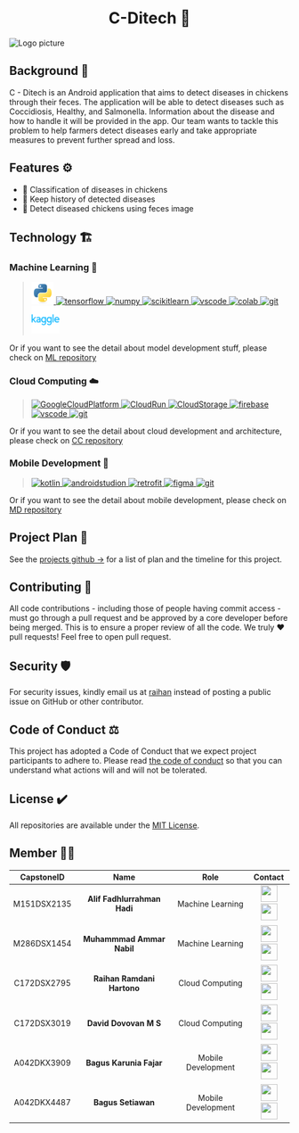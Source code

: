 <div align="center">
  <h1>C-Ditech 🐔</h1>
</div>

![Logo picture]()

## Background 📄
C - Ditech is an Android application that aims to detect diseases in chickens through their feces. The application will be able to detect diseases such as Coccidiosis, Healthy, and Salmonella. Information about the disease and how to handle it will be provided in the app. Our team wants to tackle this problem to help farmers detect diseases early and take appropriate measures to prevent further spread and loss.

## Features ⚙
- 🐔 Classification of diseases in chickens
- 💾 Keep history of detected diseases
- 🔎 Detect diseased chickens using feces image

## Technology 🏗️

### Machine Learning 🤖
> <a href="https://www.python.org" target="_blank" rel="noreferrer"> <img src="https://raw.githubusercontent.com/devicons/devicon/master/icons/python/python-original.svg" alt="python" width="40" height="40"/> </a>
<a href="https://www.tensorflow.org" target="_blank" rel="noreferrer"> <img src="https://www.vectorlogo.zone/logos/tensorflow/tensorflow-icon.svg" alt="tensorflow" width="40" height="40"/> </a>
<a href="https://numpy.org/" target="_blank" rel="noreferrer"> <img src="https://numpy.org/images/logo.svg" alt="numpy" width="40" height="40"/> </a> 
<a href="https://scikit-learn.org/stable/" target="_blank" rel="noreferrer"> <img src="https://scikit-learn.org/stable/_static/scikit-learn-logo-small.png" alt="scikitlearn"  height="40"/> </a> 
<a href="https://code.visualstudio.com/" target="_blank" rel="noreferrer"> <img src="https://code.visualstudio.com/assets/images/code-stable.png" alt="vscode" width="40" height="40"/> </a>
<a href="https://colab.research.google.com" target="_blank" rel="noreferrer"> <img src="https://colab.research.google.com/img/colab_favicon_256px.png" alt="colab" width="40" height="40"/> </a>
<a href="https://git-scm.com/" target="_blank" rel="noreferrer"> <img src="https://www.vectorlogo.zone/logos/git-scm/git-scm-icon.svg" alt="git" width="40" height="40"/> </a> 
<a href="https://kaggle.com/" target="_blank" rel="noreferrer"> <img src="https://raw.githubusercontent.com/devicons/devicon/master/icons/kaggle/kaggle-original-wordmark.svg" alt="kaggle" height="50"/> </a> 

Or if you want to see the detail about model development stuff, please check on [ML repository](https://github.com/C-Ditech/ML)

### Cloud Computing ☁️
> <a href="https://cloud.google.com/" target="_blank" rel="noreferrer"> <img src="https://idolstarastronomer.com/images/cloud_platform.png" alt="GoogleCloudPlatform"  height="40"/> </a> 
<a href="https://cloud.google.com/" target="_blank" rel="noreferrer"> <img src="https://repository-images.githubusercontent.com/189295422/f294aa00-838c-11e9-8e27-a1fdc651371f" alt="CloudRun"  height="40"/> </a> 
<a href="https://cloud.google.com/" target="_blank" rel="noreferrer"> <img src="https://1.bp.blogspot.com/-ldXyw__3o8k/XkTq7ynek6I/AAAAAAAATvQ/BMLEAwGefP8tA9YkpVRlfhj8q01qcDWsQCLcBGAsYHQ/s1600/gcp-bucket.png" alt="CloudStorage"  height="40"/> </a> 
<a href="https://firebase.google.com/" target="_blank" rel="noreferrer"> <img src="https://pluspng.com/img-png/firebase-logo-png-firebase-logo-png-transparent-amp-svg-vector-pluspng-2400x3291.png" alt="firebase" width="25" height="40"/> </a> 
<a href="https://code.visualstudio.com/" target="_blank" rel="noreferrer"> <img src="https://code.visualstudio.com/assets/images/code-stable.png" alt="vscode" width="40" height="40"/> </a>
<a href="https://git-scm.com/" target="_blank" rel="noreferrer"> <img src="https://www.vectorlogo.zone/logos/git-scm/git-scm-icon.svg" alt="git" width="40" height="40"/> </a> 

Or if you want to see the detail about cloud development and architecture, please check on [CC repository](https://github.com/C-Ditech/CC)

### Mobile Development 📱
> <a href="https://kotlinlang.org" target="_blank" rel="noreferrer"> <img src="https://brandslogos.com/wp-content/uploads/images/large/kotlin-logo.png" alt="kotlin" width="40" height="40"/> </a>
<a href="https://developer.android.com/studio/" target="_blank" rel="noreferrer"> <img src="https://logonoid.com/images/android-studio-logo.png" alt="androidstudion" width="40" height="40"/> </a>
<a href="https://square.github.io/retrofit/" target="_blank" rel="noreferrer"> <img src="https://square.github.io/retrofit/static/icon-square.png" alt="retrofit" width="40" height="40"/> </a> 
<a href="https://figma.com/" target="_blank" rel="noreferrer"> <img src="https://brandslogos.com/wp-content/uploads/images/large/figma-logo.png" alt="figma" width="25" height="40"/> </a> 
<a href="https://git-scm.com/" target="_blank" rel="noreferrer"> <img src="https://www.vectorlogo.zone/logos/git-scm/git-scm-icon.svg" alt="git" width="40" height="40"/> </a> 

Or if you want to see the detail about mobile development, please check on [MD repository](https://github.com/C-Ditech/MD)

## Project Plan 📌
See the [projects github &rarr;](https://github.com/orgs/C-Ditech/projects/1) for a list of plan and the timeline for this project.

## Contributing 🤝
All code contributions - including those of people having commit access - must go through a pull request and be approved by a core developer before being merged. This is to ensure a proper review of all the code. We truly ❤️ pull requests! Feel free to open pull request.

## Security 🛡️
For security issues, kindly email us at [raihan](mailto:raihanramdani41@yahoo.com) instead of posting a public issue on GitHub or other contributor.

## Code of Conduct ⚖️
This project has adopted a Code of Conduct that we expect project participants to adhere to. Please read [the code of conduct](../CODE_OF_CONDUCT.md) so that you can understand what actions will and will not be tolerated.

## License ✔️
All repositories are available under the [MIT License](../LICENSE).

## Member 👱‍♂️
| CapstoneID | Name | Role | Contact |
| :---: | :---: | :---: | :---: |
M151DSX2135 | **Alif Fadhlurrahman Hadi** | Machine Learning | <a href="isi_ini_guys"><img src="https://logos-download.com/wp-content/uploads/2016/09/GitHub_logo.png" width="30" height="30"></a> <a href="isi_ini_guys"><img src="https://logospng.org/download/linkedin/logo-linkedin-icon-4096.png" width="30" height="30"></a>
M286DSX1454 | **Muhammmad Ammar Nabil** | Machine Learning | <a href="isi_ini_guys"><img src="https://logos-download.com/wp-content/uploads/2016/09/GitHub_logo.png" width="30" height="30"></a> <a href="isi_ini_guys"><img src="https://logospng.org/download/linkedin/logo-linkedin-icon-4096.png" width="30" height="30"></a>
C172DSX2795 | **Raihan Ramdani Hartono** | Cloud Computing | <a href="isi_ini_guys"><img src="https://logos-download.com/wp-content/uploads/2016/09/GitHub_logo.png" width="30" height="30"></a> <a href="isi_ini_guys"><img src="https://logospng.org/download/linkedin/logo-linkedin-icon-4096.png" width="30" height="30"></a>
C172DSX3019 | **David Dovovan M S** | Cloud Computing | <a href="isi_ini_guys"><img src="https://logos-download.com/wp-content/uploads/2016/09/GitHub_logo.png" width="30" height="30"></a> <a href="isi_ini_guys"><img src="https://logospng.org/download/linkedin/logo-linkedin-icon-4096.png" width="30" height="30"></a>
A042DKX3909 | **Bagus Karunia Fajar** | Mobile Development | <a href="isi_ini_guys"><img src="https://logos-download.com/wp-content/uploads/2016/09/GitHub_logo.png" width="30" height="30"></a> <a href="isi_ini_guys"><img src="https://logospng.org/download/linkedin/logo-linkedin-icon-4096.png" width="30" height="30"></a>
A042DKX4487 | **Bagus Setiawan** | Mobile Development | <a href="isi_ini_guys"><img src="https://logos-download.com/wp-content/uploads/2016/09/GitHub_logo.png" width="30" height="30"></a> <a href="isi_ini_guys"><img src="https://logospng.org/download/linkedin/logo-linkedin-icon-4096.png" width="30" height="30"></a>
